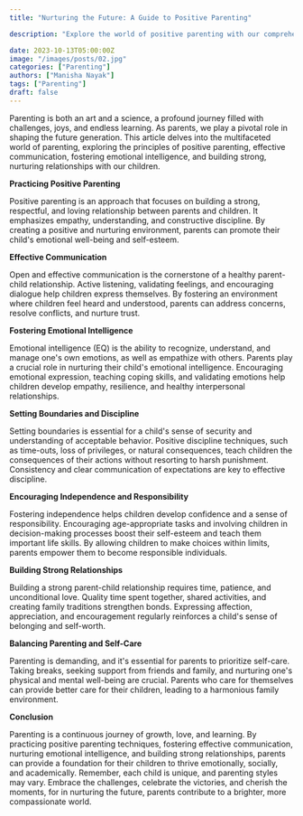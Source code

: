 ```yaml
---
title: "Nurturing the Future: A Guide to Positive Parenting"

description: "Explore the world of positive parenting with our comprehensive guide. Learn effective communication techniques, nurture emotional intelligence, and build strong, loving relationships with your children. Discover the art of setting boundaries, encouraging independence, and balancing self-care. Dive into our article for valuable insights, tips, and strategies to nurture a harmonious and nurturing family environment. Embrace the journey of parenthood with confidence and love. Read now for expert parenting advice"

date: 2023-10-13T05:00:00Z
image: "/images/posts/02.jpg"
categories: ["Parenting"]
authors: ["Manisha Nayak"]
tags: ["Parenting"]
draft: false
---
```


Parenting is both an art and a science, a profound journey filled with challenges, joys, and endless learning. As parents, we play a pivotal role in shaping the future generation. This article delves into the multifaceted world of parenting, exploring the principles of positive parenting, effective communication, fostering emotional intelligence, and building strong, nurturing relationships with our children.

**Practicing Positive Parenting**

Positive parenting is an approach that focuses on building a strong, respectful, and loving relationship between parents and children. It emphasizes empathy, understanding, and constructive discipline. By creating a positive and nurturing environment, parents can promote their child's emotional well-being and self-esteem.

**Effective Communication**

Open and effective communication is the cornerstone of a healthy parent-child relationship. Active listening, validating feelings, and encouraging dialogue help children express themselves. By fostering an environment where children feel heard and understood, parents can address concerns, resolve conflicts, and nurture trust.

**Fostering Emotional Intelligence**

Emotional intelligence (EQ) is the ability to recognize, understand, and manage one's own emotions, as well as empathize with others. Parents play a crucial role in nurturing their child's emotional intelligence. Encouraging emotional expression, teaching coping skills, and validating emotions help children develop empathy, resilience, and healthy interpersonal relationships.

**Setting Boundaries and Discipline**

Setting boundaries is essential for a child's sense of security and understanding of acceptable behavior. Positive discipline techniques, such as time-outs, loss of privileges, or natural consequences, teach children the consequences of their actions without resorting to harsh punishment. Consistency and clear communication of expectations are key to effective discipline.

**Encouraging Independence and Responsibility**

Fostering independence helps children develop confidence and a sense of responsibility. Encouraging age-appropriate tasks and involving children in decision-making processes boost their self-esteem and teach them important life skills. By allowing children to make choices within limits, parents empower them to become responsible individuals.

**Building Strong Relationships**

Building a strong parent-child relationship requires time, patience, and unconditional love. Quality time spent together, shared activities, and creating family traditions strengthen bonds. Expressing affection, appreciation, and encouragement regularly reinforces a child's sense of belonging and self-worth.

**Balancing Parenting and Self-Care**

Parenting is demanding, and it's essential for parents to prioritize self-care. Taking breaks, seeking support from friends and family, and nurturing one's physical and mental well-being are crucial. Parents who care for themselves can provide better care for their children, leading to a harmonious family environment.

**Conclusion**

Parenting is a continuous journey of growth, love, and learning. By practicing positive parenting techniques, fostering effective communication, nurturing emotional intelligence, and building strong relationships, parents can provide a foundation for their children to thrive emotionally, socially, and academically. Remember, each child is unique, and parenting styles may vary. Embrace the challenges, celebrate the victories, and cherish the moments, for in nurturing the future, parents contribute to a brighter, more compassionate world.
